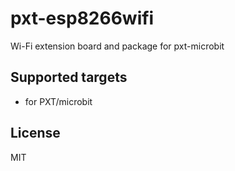 # pxt-esp8266wifi

Wi-Fi extension board and package for pxt-microbit

## Supported targets

* for PXT/microbit

## License

MIT
